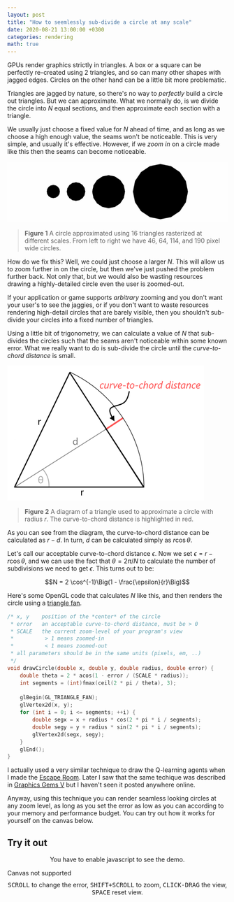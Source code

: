 ```yaml
---
layout: post
title: "How to seemlessly sub-divide a circle at any scale"
date: 2020-08-21 13:00:00 +0300
categories: rendering
math: true
---
```


GPUs render graphics strictly in triangles. A box or a square can be perfectly re-created using 2 triangles, and so can many other shapes with jagged edges. Circles on the other hand can be a little bit more problematic.

Triangles are jagged by nature, so there's no way to _perfectly_ build a circle out triangles. But we can approximate. What we normally do, is we divide the circle into $N$ equal sections, and then approximate each section with a triangle.

We usually just choose a fixed value for $N$ ahead of time, and as long as we choose a high enough value, the seams won't be noticeable. This is very simple, and usually it's effective. However, if we _zoom in_ on a circle made like this then the seams can become noticeable.

![Figure 1](../assets/circles/circles.png#center)

> **Figure 1** A circle approximated using 16 triangles rasterized at different scales. From left to right we have 46, 64, 114, and 190 pixel wide circles.

How do we fix this? Well, we could just choose a larger $N$. This will allow us to zoom further in on the circle, but then we've just pushed the problem further back. Not only that, but we would also be wasting resources drawing a highly-detailed circle even the user is zoomed-out.

If your application or game supports _arbitrary_ zooming and you don't want your user's to see the jaggies, or if you don't want to waste resources rendering high-detail circles that are barely visible, then you shouldn't sub-divide your circles into a fixed number of triangles.

Using a little bit of trigonometry, we can calculate a value of $N$ that sub-divides the circles such that the seams aren't noticeable within some known error. What we really want to do is sub-divide the circle until the _curve-to-chord distance_ is small.

![Figure 2](../assets/circles/curve-to-chord.png#center)

> **Figure 2** A diagram of a triangle used to approximate a circle with radius $r$. The curve-to-chord distance is highlighted in red.

As you can see from the diagram, the curve-to-chord distance can be calculated as $r - d$. In turn, $d$ can be calculated simply as $r \cos\theta$. 

Let's call our acceptable curve-to-chord distance $\epsilon$. Now we set $\epsilon = r - r \cos\theta$, and we can use the fact that $\theta = 2\pi / N$ to calculate the number of subdivisions we need to get $\epsilon$. This turns out to be:

$$N = 2 \cos^{-1}\Big(1 - \frac{\epsilon}{r}\Big)$$

Here's some OpenGL code that calculates $N$ like this, and then renders the circle using a [triangle fan](https://en.wikipedia.org/wiki/Triangle_fan).

```c
/* x, y    position of the *center* of the circle
 * error   an acceptable curve-to-chord distance, must be > 0 
 * SCALE   the current zoom-level of your program's view
 *          > 1 means zoomed-in
 *          < 1 means zoomed-out 
 * all parameters should be in the same units (pixels, em, ..) 
 */ 
void drawCircle(double x, double y, double radius, double error) {
    double theta = 2 * acos(1 - error / (SCALE * radius));
    int segments = (int)fmax(ceil(2 * pi / theta), 3);

    glBegin(GL_TRIANGLE_FAN);
    glVertex2d(x, y);
    for (int i = 0; i <= segments; ++i) {
        double segx = x + radius * cos(2 * pi * i / segments);
        double segy = y + radius * sin(2 * pi * i / segments);
        glVertex2d(segx, segy);
    }
    glEnd();
}
```

I actually used a very similar technique to draw the Q-learning agents when I made the [Escape Room](https://github.com/blat-blatnik/Escape-Room). Later I saw that the same techique was described in [Graphics Gems V](http://index-of.co.uk/Game-Development/Programming/Graphics%20Gems%205.pdf#page=178) but I haven't seen it posted anywhere online.

Anyway, using this technique you can render seamless looking circles at any zoom level, as long as you set the error as low as you can according to your memory and performance budget. You can try out how it works for yourself on the canvas below.

## Try it out

<noscript>
  <p style="text-align:center;">
    You have to enable javascript to see the demo.
  </p>
</noscript>
<canvas id="canvas" tabindex="-1">Canvas not supported</canvas>

<script type="text/javascript">
var canvas = document.getElementById("canvas");
var ctx = canvas.getContext("2d", { alpha: false });
var rect = canvas.getBoundingClientRect();
canvas.setAttribute("width", rect.width);
canvas.setAttribute("height", rect.height);

var width = canvas.width;
var height = canvas.height;
var fill = true;
var scale = 1;
var translateX = 0;
var translateY = 0;
var translating = false;
var mouseX = 0;
var mouseY = 0;
var error = 0.5;
var maxSegments = 2000;

ctx.font = "400 18px Arial";
ctx.textAlign = "center";

function reset() {
	scale = 1;
	translateX = 0;
	translateY = 0;
	error = 0.5;
	window.requestAnimationFrame(render);
}

function drawTriangle(x1, y1, x2, y2, x3, y3) {
	ctx.beginPath();
	ctx.moveTo(x1, y1);
	ctx.lineTo(x2, y2);
	ctx.lineTo(x3, y3);
	ctx.closePath();
	ctx.stroke();
	if (fill) ctx.fill();
}

function drawCircle(x, y, r, error) {
	error = Math.min(error, scale * r);
	var theta = 2 * Math.acos(1 - error / (scale * r));
	var segments = Math.min(maxSegments, Math.max(3, Math.ceil(2 * Math.PI / theta)));
	for (var i = 1; i <= segments; ++i) {
		var x1 = x + r * Math.cos(2 * Math.PI * (i - 1) / segments);
		var y1 = y + r * Math.sin(2 * Math.PI * (i - 1) / segments);
		var x2 = x + r * Math.cos(2 * Math.PI * i / segments);
		var y2 = y + r * Math.sin(2 * Math.PI * i / segments);
		drawTriangle(x, y, x1, y1, x2, y2);
	}
	return segments;
}

function render() {
	width = canvas.width;
	height = canvas.height;
	ctx.globalCompositeOperation = "source-over";
	ctx.lineWidth = 1 / scale;
	ctx.fillStyle = "white";
	ctx.fillRect(0, 0, width, height);
	ctx.save();
	ctx.translate(translateX, translateY);
	ctx.scale(scale, scale);
	fill = true;
	ctx.fillStyle = "black";
	drawCircle(1 * width / 3, height / 2, width / 12, error);
	
	fill = false;
	ctx.strokeStyle = "black";
	var segments = drawCircle(2 * width / 3, height / 2, width / 12, error);
	ctx.restore();
	
	ctx.fillStyle = "#444444";
	ctx.fillText("error: " + error.toFixed(3) + "px", width / 2, 32);
	if (segments === maxSegments)
		ctx.fillText(segments + " segments (max)", width / 2, 64);
	else
		ctx.fillText(segments + " segments", width / 2, 64);
}

canvas.addEventListener('wheel', function (event) {
	event.preventDefault();
	var modifierDown = event.getModifierState("Alt") || 
		event.getModifierState("AltGraph") || 
		event.getModifierState("Control") ||
		event.getModifierState("Meta") ||
		event.getModifierState("Shift");
	if (modifierDown) {
		var oldScale = scale;
		if (event.deltaY < 0)
			scale *= 1.1;
		else
			scale /= 1.1;
		var x = event.offsetX;
		var y = event.offsetY;
		var sx = (x - translateX) / oldScale;
		var sy = (y - translateY) / oldScale;
		translateX -= (scale - oldScale) * sx;
		translateY -= (scale - oldScale) * sy;
	} else {
		var delta = 0.025;
		if (error >= 0.5)
			delta = 0.05;
		if (error >= 1)
			delta = 0.10;
		if (error >= 5)
			delta = 0.25;
		if (error >= 10)
			delta = 0.5;
		if (event.deltaY < 0)
			error += delta;
		else
			error -= delta;
		error = Math.max(error, 0.025);
	}
	window.requestAnimationFrame(render);
});

canvas.addEventListener('mousedown', function (event) {
	mouseX = event.screenX;
	mouseY = event.screenY;
	translating = true;
});

window.addEventListener('mouseup', function (event) {
	translating = false;
});

window.addEventListener('mousemove', function (event) {
	if (translating) {
		translateX += event.screenX - mouseX;
		translateY += event.screenY - mouseY;
		mouseX = event.screenX;
		mouseY = event.screenY;
		window.requestAnimationFrame(render);
	}
});

canvas.addEventListener('keydown', function (event) {
	if (event.keyCode == 32) // space
		reset();
});

reset();
</script>

<p style="text-align:center; margin-top:10px;">
  <kbd>SCROLL</kbd> to change the error, <kbd>SHIFT+SCROLL</kbd> to zoom, <kbd>CLICK-DRAG</kbd> the view, <kbd>SPACE</kbd> reset view.
<p>
